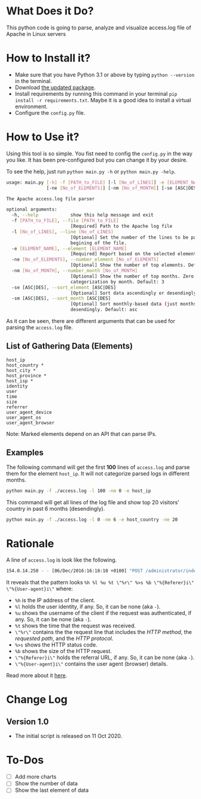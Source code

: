 # What Does it Do?
This python code is going to parse, analyze and visualize access.log file of Apache in Linux servers

# How to Install it?
- Make sure that you have Python 3.1 or above by typing `python --version` in the terminal.
- Download [the updated package](https://github.com/namnamir/access-log-parser/archive/main.zip).
- Install requirements by running this command in your terminal `pip install -r requirements.txt`. Maybe it is a good idea to install a virtual environment.
- Configure the `config.py` file.

# How to Use it?
Using this tool is so simple. You fist need to config the `config.py` in the way you like. It has been pre-configured but you can change it by your desire.

To see the help, just run `python main.py -h` or `python main.py -help`.
```Bash
usage: main.py [-h] -f [PATH_to_FILE] [-l [No_of_LINES]] -e [ELEMENT_NAME]
               [-ne [No_of_ELEMENTS]] [-nm [No_of_MONTH]] [-se [ASC|DES]] [-sm [ASC|DES]]

The Apache access.log file parser

optional arguments:
  -h, --help            show this help message and exit
  -f [PATH_to_FILE], --file [PATH_to_FILE]
                        [Required] Path to the Apache log file
  -l [No_of_LINES], --line [No_of_LINES]
                        [Optional] Set the number of the lines to be parsed from the
                        begining of the file.
  -e [ELEMENT_NAME], --element [ELEMENT_NAME]
                        [Required] Report based on the selected element.
  -ne [No_of_ELEMENTS], --number_element [No_of_ELEMENTS]
                        [Optional] Show the number of top elements. Default: 10
  -nm [No_of_MONTH], --number_month [No_of_MONTH]
                        [Optional] Show the number of top months. Zero (0) means not
                        categorization by month. Default: 3
  -se [ASC|DES], --sort_element [ASC|DES]
                        [Optional] Sort data ascendingly or desendingly. Default: des
  -sm [ASC|DES], --sort_month [ASC|DES]
                        [Optional] Sort monthly-based data (just months) ascendingly or
                        desendingly. Default: asc
``` 
As it can be seen, there are different arguments that can be used for parsing the `access.log` file.

## List of Gathering Data (Elements)
```
host_ip
host_country *
host_city *
host_province *
host_isp *
identity
user
time
size
referrer
user_agent_device
user_agent_os
user_agent_browser
```
Note: Marked elements depend on an API that can parse IPs.

## Examples
The following command will get the first **100** lines of `access.log` and parse them for the element `host_ip`. It will not categorize parsed logs in different months.
```bash
python main.py -f ./access.log -l 100 -nm 0 -e host_ip
```

This command will get all lines of the log file and show top 20 visitors' country in past 6 months (desendingly).
```bash
python main.py -f ./access.log -l 0 -nm 6 -e host_country -ne 20
```

# Rationale
A line of `access.log` is look like the following.
``` Bash
154.0.14.250 - - [06/Dec/2016:16:18:10 +0100] "POST /administrator/index.php HTTP/1.1" 200 4494 "http://almhuette-raith.at/administrator/index.php" "Mozilla/5.0 (Windows NT 6.1; WOW64; rv:17.0) Gecko/20100101 Firefox/17.0" "-"
```
It reveals that the pattern looks `%h %l %u %t \"%r\" %>s %b \"%{Referer}i\" \"%{User-agent}i\"` where:
 - `%h` is the IP address of the client.
 - `%l` holds the user identity, if any. So, it can be none (aka `-`).
 - `%u` shows the username of the client if the request was authenticated, if any. So, it can be none (aka `-`).
 - `%t` shows the time that the request was received.
 - `\"%r\"` contains the the request line that includes the *HTTP method*, the *requested path*, and the *HTTP protocol*.
 - `%>s` shows the HTTP status code.
 - `%b` shows the size of the HTTP request.
 - `\"%{Referer}i\"` holds the referral URL, if any. So, it can be none (aka `-`).
 - `\"%{User-agent}i\"` contains the user agent (browser) details.

Read more about it [here](https://httpd.apache.org/docs/current/mod/mod_log_config.html).


# Change Log
## Version 1.0
- The initial script is released on 11 Oct 2020.

# To-Dos
- [ ] Add more charts
- [ ] Show the number of data
- [ ] Show the last element of data